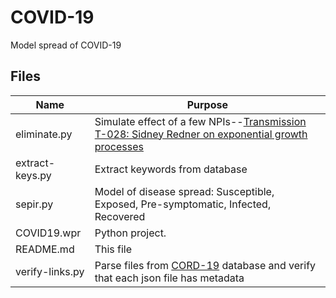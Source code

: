 # COVID-19
Model  spread of COVID-19

## Files

| Name | Purpose |
|--------------------|----------------------------------------------------------------------------------------------------------|
|eliminate.py|Simulate effect of a few NPIs--[Transmission T-028: Sidney Redner on exponential growth processes](https://santafe.edu/news-center/news/transmission-t-028-sidney-redner-exponential-growth-processes)|
|extract-keys.py|Extract keywords from database|
|sepir.py|Model of disease spread: Susceptible, Exposed, Pre-symptomatic, Infected, Recovered|
|COVID19.wpr|Python project.|
|README.md|This file|
|verify-links.py|Parse files from [CORD-19](https://pages.semanticscholar.org/coronavirus-research) database and verify that each json file has metadata|